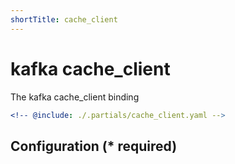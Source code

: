 ```yaml
---
shortTitle: cache_client
---
```


# kafka cache_client

The kafka cache_client binding

```yaml {3}
<!-- @include: ./.partials/cache_client.yaml -->
```

## Configuration (\* required)

<!-- @include: ./.partials/options.md -->
<!-- @include: ./.partials/routes.md -->
<!-- @include: ../.partials/exit.md -->
<!-- @include: ../.partials/telemetry.md -->
